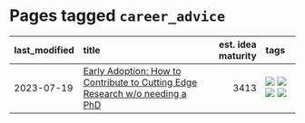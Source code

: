 # Pages tagged `career_advice`

|last_modified|title|est. idea maturity|tags
|:---|:---|---:|:---|
|2023-07-19|[Early Adoption: How to Contribute to Cutting Edge Research w/o needing a PhD](../early_adoption_and_fomo.md)|3413|[![](https://img.shields.io/badge/tag-career_advice-dafbc7)](../tags/career_advice.md) [![](https://img.shields.io/badge/tag-early_adoption-7064e0)](../tags/early_adoption.md) [![](https://img.shields.io/badge/tag-mentoring-6819c6)](../tags/mentoring.md) [![](https://img.shields.io/badge/tag-reddit-11772b)](../tags/reddit.md)|
